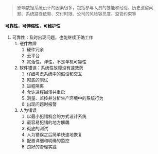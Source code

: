 >影响数据系统设计的因素很多，包括参与人员的技能和经验、历史遗留问题、系统路径依赖、交付时限、公司的风险容忍度、监管约束等

#### 可靠性，可伸缩性，可维护性

1. 可靠性：及时出现问题，也能继续正确工作
   1. 硬件故障
      1. 硬件冗余
      2. 云平台
      3. 灵活性，弹性，不是单机可靠性
   2. 软件错误：系统性故障没有速效药
      1. 仔细考虑系统中的假设和交互
      2. 彻底的测试
      3. 进程隔离
      4. 允许进程崩溃并重启
      5. 测量、监控并分析生产环境中的系统行为
      6. 出现问题时报警
   3. 人为错误
      1. 以最小犯错机会的方式设计系统
      2. 最容易犯错的地方解耦
      3. 彻底的测试
      4. 人为错误之后简单快速地恢复
      5. 配置详细和明确的监控
      6. 良好的管理实践

